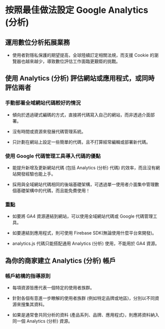 # 按照最佳做法設定 Google Analytics (分析) 

## 運用數位分析拓展業務

* 使用者對隱私保護的期望提高，全球陸續訂定相關法規，而支援 Cookie 的瀏覽器也越來越少，導致數位評估工作面臨更艱鉅的挑戰。

## 使用 Analytics (分析) 評估網站或應用程式，或同時評估兩者

### 手動部署全域網站代碼較好的情況

* 傾向於透過硬式編碼的方式，直接將代碼寫入自己的網站，而非透過介面部署。

* 沒有時間或資源來發展代碼管理系統。

* 只計劃在網站上設定一些簡單的代碼，且不打算經常編輯或部署新代碼。

### 使用 Google 代碼管理工具導入代碼的優點

* 能提升新增及更新網站代碼 (包括 Analytics (分析) 代碼) 的效率，而且沒有網站開發經驗也能上手。

* 採用與全域網站代碼相同的後端基礎架構，可透過單一使用者介面集中管理數個基礎架構中的代碼，而且能免費使用！

### 重點

* 如要將 GA4 資源連結到網站，可以使用全域網站代碼或 Google 代碼管理工具。

* 如要連結到應用程式，則可使用 Firebase SDK(無論使用什麼平台來開發)。

* analytics.js 代碼只能搭配通用 Analytics (分析) 使用，不能用於 GA4 資源。

## 為你的商家建立 Analytics (分析) 帳戶

### 帳戶結構的指導原則

* 每項資源皆應代表一個特定的使用者族群。

* 針對各個有意進一步瞭解的使用者族群 (例如特定品牌或地區)，分別以不同資源來搜集其資料。

* 如果是通常會共同分析的資料 (產品系列、品牌、應用程式)，則應將資料納入同一個 Analytics (分析) 資源。


